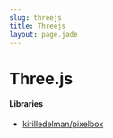 ```yaml
---
slug: threejs
title: Threejs
layout: page.jade
---
```


# Three.js

#### Libraries
- [kirilledelman/pixelbox](https://github.com/kirilledelman/pixelbox)